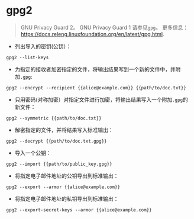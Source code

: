 # gpg2

> GNU Privacy Guard 2。
> GNU Privacy Guard 1 请参见`gpg`。
> 更多信息：<https://docs.releng.linuxfoundation.org/en/latest/gpg.html>.

- 列出导入的密钥(公钥）：

`gpg2 --list-keys`

- 为指定的接收者加密指定的文件，将输出结果写到一个新的文件中，并附加`.gpg`:

`gpg2 --encrypt --recipient {{alice@example.com}} {{path/to/doc.txt}}`

- 只用密码(对称加密）对指定文件进行加密，将输出结果写入一个附加`.gpg`的新文件：

`gpg2 --symmetric {{path/to/doc.txt}}`

- 解密指定的文件，并将结果写入标准输出：

`gpg2 --decrypt {{path/to/doc.txt.gpg}}`

- 导入一个公钥：

`gpg2 --import {{path/to/public_key.gpg}}`

- 将指定电子邮件地址的公钥导出到标准输出：

`gpg2 --export --armor {{alice@example.com}}`

- 将指定电子邮件地址的私钥导出到标准输出：

`gpg2 --export-secret-keys --armor {{alice@example.com}}`
